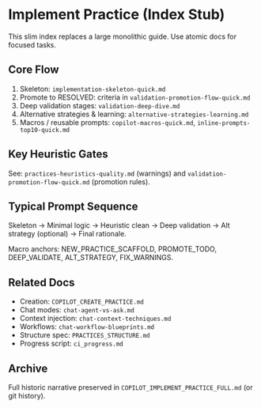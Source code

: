 <!-- COPILOT_CONTEXT_TAGS: implement, validate, promotion-flow, alternative-solutions -->
# Implement Practice (Index Stub)

This slim index replaces a large monolithic guide. Use atomic docs for focused tasks.

## Core Flow

1. Skeleton: `implementation-skeleton-quick.md`
2. Promote to RESOLVED: criteria in `validation-promotion-flow-quick.md`
3. Deep validation stages: `validation-deep-dive.md`
4. Alternative strategies & learning: `alternative-strategies-learning.md`
5. Macros / reusable prompts: `copilot-macros-quick.md`, `inline-prompts-top10-quick.md`

## Key Heuristic Gates

See: `practices-heuristics-quality.md` (warnings) and `validation-promotion-flow-quick.md` (promotion rules).

## Typical Prompt Sequence

Skeleton → Minimal logic → Heuristic clean → Deep validation → Alt strategy (optional) → Final rationale.

Macro anchors: NEW_PRACTICE_SCAFFOLD, PROMOTE_TODO, DEEP_VALIDATE, ALT_STRATEGY, FIX_WARNINGS.

## Related Docs

- Creation: `COPILOT_CREATE_PRACTICE.md`
- Chat modes: `chat-agent-vs-ask.md`
- Context injection: `chat-context-techniques.md`
- Workflows: `chat-workflow-blueprints.md`
- Structure spec: `PRACTICES_STRUCTURE.md`
- Progress script: `ci_progress.md`

## Archive

Full historic narrative preserved in `COPILOT_IMPLEMENT_PRACTICE_FULL.md` (or git history).
